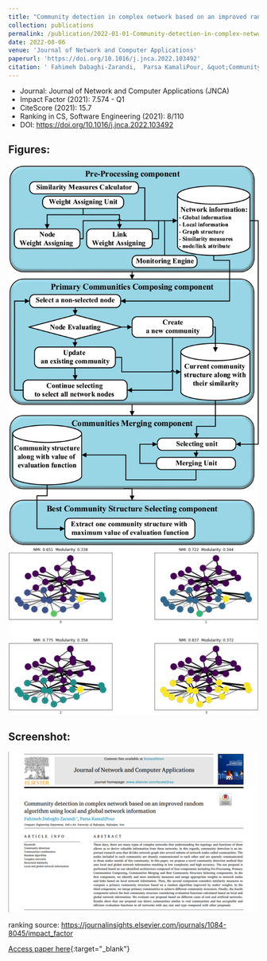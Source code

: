 ```yaml
---
title: "Community detection in complex network based on an improved random algorithm using local and global network information"
collection: publications
permalink: /publication/2022-01-01-Community-detection-in-complex-network-based-on-an-improved-random-algorithm-using-local-and-global-network-information
date: 2022-08-06
venue: 'Journal of Network and Computer Applications'
paperurl: 'https://doi.org/10.1016/j.jnca.2022.103492'
citation: ' Fahimeh Dabaghi-Zarandi,  Parsa KamaliPour, &quot;Community detection in complex network based on an improved random algorithm using local and global network information.&quot; Journal of Network and Computer Applications, vol.206, p.103492, August 2022.'
---
```


- Journal: Journal of Network and Computer Applications (JNCA)
- Impact Factor (2021): 7.574 - Q1
- CiteScore (2021): 15.7
- Ranking in CS, Software Engineering (2021): 8/110
- DOI: https://doi.org/10.1016/j.jnca.2022.103492

## Figures:
![architecture](/images/CRLG-arc.jpg)
![results](/images/CRLG-result.jpg)

## Screenshot:
![screenshot](/images/CRLG-screenshot.png)

ranking source: https://journalinsights.elsevier.com/journals/1084-8045/impact_factor


[Access paper here](https://www.sciencedirect.com/science/article/pii/S1084804522001345){:target="_blank"}


